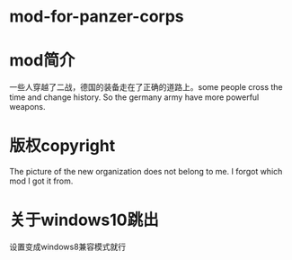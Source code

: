 # mod-for-panzer-corps
# mod简介
一些人穿越了二战，德国的装备走在了正确的道路上。some people cross the time and change history. So the germany army have more powerful weapons.
# 版权copyright
The picture of the new organization does not belong to me.
I forgot which mod I got it from.
# 关于windows10跳出
设置变成windows8兼容模式就行
